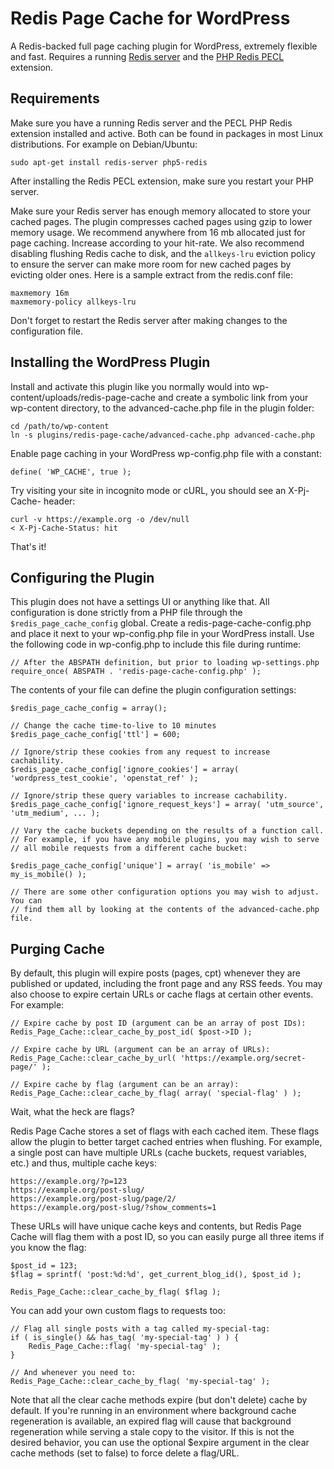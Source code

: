 # Redis Page Cache for WordPress

A Redis-backed full page caching plugin for WordPress, extremely flexible and fast. Requires a running [Redis server](http://redis.io/) and the [PHP Redis PECL](https://github.com/phpredis/phpredis) extension.

## Requirements

Make sure you have a running Redis server and the PECL PHP Redis extension installed and active. Both can be found in packages in most Linux distributions. For example on Debian/Ubuntu:

```
sudo apt-get install redis-server php5-redis
```

After installing the Redis PECL extension, make sure you restart your PHP server.

Make sure your Redis server has enough memory allocated to store your cached pages. The plugin compresses cached pages using gzip to lower memory usage. We recommend anywhere from 16 mb allocated just for page caching. Increase according to your hit-rate. We also recommend disabling flushing Redis cache to disk, and the `allkeys-lru` eviction policy to ensure the server can make more room for new cached pages by evicting older ones. Here is a sample extract from the redis.conf file:

```
maxmemory 16m
maxmemory-policy allkeys-lru
```

Don't forget to restart the Redis server after making changes to the configuration file.

## Installing the WordPress Plugin

Install and activate this plugin like you normally would into wp-content/uploads/redis-page-cache and create a symbolic link from your wp-content directory, to the advanced-cache.php file in the plugin folder:

```
cd /path/to/wp-content
ln -s plugins/redis-page-cache/advanced-cache.php advanced-cache.php
```

Enable page caching in your WordPress wp-config.php file with a constant:

```
define( 'WP_CACHE', true );
```

Try visiting your site in incognito mode or cURL, you should see an X-Pj-Cache- header:

```
curl -v https://example.org -o /dev/null
< X-Pj-Cache-Status: hit
```

That's it!

## Configuring the Plugin

This plugin does not have a settings UI or anything like that. All configuration is done strictly from a PHP file through the `$redis_page_cache_config` global. Create a redis-page-cache-config.php and place it next to your wp-config.php file in your WordPress install. Use the following code in wp-config.php to include this file during runtime:

```
// After the ABSPATH definition, but prior to loading wp-settings.php
require_once( ABSPATH . 'redis-page-cache-config.php' );
```

The contents of your file can define the plugin configuration settings:

```
$redis_page_cache_config = array();

// Change the cache time-to-live to 10 minutes
$redis_page_cache_config['ttl'] = 600;

// Ignore/strip these cookies from any request to increase cachability.
$redis_page_cache_config['ignore_cookies'] = array( 'wordpress_test_cookie', 'openstat_ref' );

// Ignore/strip these query variables to increase cachability.
$redis_page_cache_config['ignore_request_keys'] = array( 'utm_source', 'utm_medium', ... );

// Vary the cache buckets depending on the results of a function call.
// For example, if you have any mobile plugins, you may wish to serve
// all mobile requests from a different cache bucket:

$redis_page_cache_config['unique'] = array( 'is_mobile' => my_is_mobile() );

// There are some other configuration options you may wish to adjust. You can
// find them all by looking at the contents of the advanced-cache.php file.
```

## Purging Cache

By default, this plugin will expire posts (pages, cpt) whenever they are published or updated, including the front page and any RSS feeds. You may also choose to expire certain URLs or cache flags at certain other events. For example:

```
// Expire cache by post ID (argument can be an array of post IDs):
Redis_Page_Cache::clear_cache_by_post_id( $post->ID );

// Expire cache by URL (argument can be an array of URLs):
Redis_Page_Cache::clear_cache_by_url( 'https://example.org/secret-page/' );

// Expire cache by flag (argument can be an array):
Redis_Page_Cache::clear_cache_by_flag( array( 'special-flag' ) );
```

Wait, what the heck are flags?

Redis Page Cache stores a set of flags with each cached item. These flags allow the plugin to better target cached entries when flushing. For example, a single post can have multiple URLs (cache buckets, request variables, etc.) and thus, multiple cache keys:

```
https://example.org/?p=123
https://example.org/post-slug/
https://example.org/post-slug/page/2/
https://example.org/post-slug/?show_comments=1
```

These URLs will have unique cache keys and contents, but Redis Page Cache will flag them with a post ID, so you can easily purge all three items if you know the flag:

```
$post_id = 123;
$flag = sprintf( 'post:%d:%d', get_current_blog_id(), $post_id );

Redis_Page_Cache::clear_cache_by_flag( $flag );
```

You can add your own custom flags to requests too:

```
// Flag all single posts with a tag called my-special-tag:
if ( is_single() && has_tag( 'my-special-tag' ) ) {
    Redis_Page_Cache::flag( 'my-special-tag' );
}

// And whenever you need to:
Redis_Page_Cache::clear_cache_by_flag( 'my-special-tag' );
```

Note that all the clear cache methods expire (but don't delete) cache by default. If you're running in an environment where background cache regeneration is available, an expired flag will cause that background regeneration while serving a stale copy to the visitor. If this is not the desired behavior, you can use the optional $expire argument in the clear cache methods (set to false) to force delete a flag/URL.

